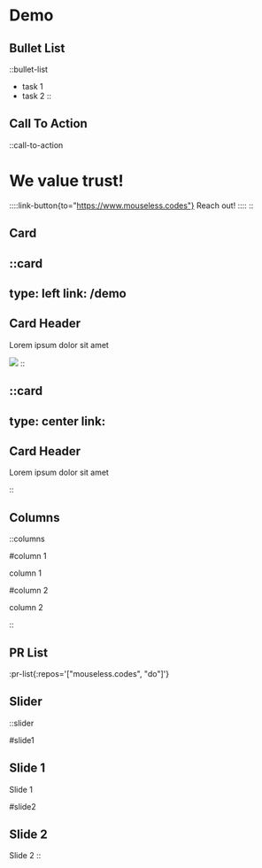 # Demo

## Bullet List

::bullet-list

- task 1
- task 2
::

## Call To Action

::call-to-action

  # We value trust!

  ::::link-button{to="https://www.mouseless.codes"}
  Reach out!
  ::::
::

## Card

::card
---
type: left
link: /demo
---

## Card Header

Lorem ipsum dolor sit amet

![](//mouseless.github.io/brand/assets/logo/svg/logo-mark-primary.svg)
::

::card
---
type: center
link:
---

## Card Header

Lorem ipsum dolor sit amet

::

## Columns

::columns

#column 1

column 1

#column 2

column 2

::

## PR List

:pr-list{:repos='["mouseless.codes", "do"]'}

## Slider

::slider

#slide1

## Slide 1

Slide 1

#slide2

## Slide 2

Slide 2
::
